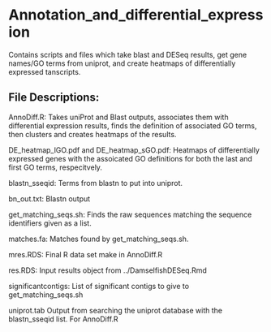 # Annotation_and_differential_expression

Contains scripts and files which take blast and DESeq results, get gene names/GO terms from uniprot, and create heatmaps of differentially expressed tanscripts.

## File Descriptions:

AnnoDiff.R:
Takes uniProt and Blast outputs, associates them with differential expression results, finds the definition of associated GO terms, then clusters and creates heatmaps of the results.

DE_heatmap_lGO.pdf and DE_heatmap_sGO.pdf:
Heatmaps of differentially expressed genes with the assoicated GO definitions for both the last and first GO terms, respecitvely.

blastn_sseqid:
Terms from blastn to put into uniprot.

bn_out.txt:
Blastn output

get_matching_seqs.sh:
Finds the raw sequences matching the sequence identifiers given as a list.

matches.fa:
Matches found by get_matching_seqs.sh.

mres.RDS:
Final R data set make in AnnoDiff.R

res.RDS:
Input results object from ../DamselfishDESeq.Rmd

significantcontigs:
List of significant contigs to give to get_matching_seqs.sh

uniprot.tab
Output from searching the uniprot database with the blastn_sseqid list. For AnnoDiff.R

